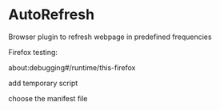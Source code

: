 # AutoRefresh #

Browser plugin to refresh webpage in predefined frequencies

Firefox testing:

about:debugging#/runtime/this-firefox

add temporary script

choose the manifest file
